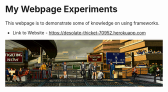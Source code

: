 # My Webpage Experiments

This webpage is to demonstrate some of knowledge on using frameworks.

* Link to Website - https://desolate-thicket-70952.herokuapp.com

![alt text](https://github.com/Woojgh/portfolio/blob/master/public/images/comic.gif)
